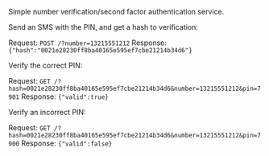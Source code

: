 Simple number verification/second factor authentication service.

Send an SMS with the PIN, and get a hash to verification:

Request: `POST /?number=13215551212`
Response: `{"hash":"0021e28230ff8ba40165e595ef7cbe21214b34d6"}`

Verify the correct PIN:

Request: `GET /?hash=0021e28230ff8ba40165e595ef7cbe21214b34d6&number=13215551212&pin=7901`
Response: `{"valid":true}`

Verify an incorrect PIN:

Request: `GET /?hash=0021e28230ff8ba40165e595ef7cbe21214b34d6&number=13215551212&pin=7900`
Response: `{"valid":false}`
